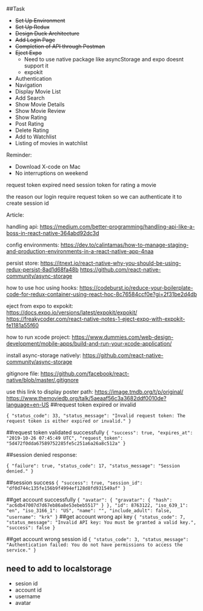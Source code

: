 
##Task
- ~~Set Up Environment~~
- ~~Set Up Redux~~
- ~~Design Duck Architecture~~
- ~~Add Login Page~~
- ~~Completion of API through Postman~~
- ~~Eject Expo~~
  - Need to use native package like asyncStorage and expo doesnt support it
  - expokit
- Authentication
- Navigation
- Display Movie List
- Add Search
- Show Movie Details
- Show Movie Review
- Show Rating
- Post Rating
- Delete Rating
- Add to Watchlist
- Listing of movies in watchlist


Reminder:
* Download X-code on Mac
* No interruptions on weekend


request token expired
need session token for rating a movie

the reason our login require request token so we can authenticate it to create session id


Article:

handling api:
https://medium.com/better-programming/handling-api-like-a-boss-in-react-native-364abd92dc3d

config environments:
https://dev.to/calintamas/how-to-manage-staging-and-production-environments-in-a-react-native-app-4naa

persist store:
https://itnext.io/react-native-why-you-should-be-using-redux-persist-8ad1d68fa48b
https://github.com/react-native-community/async-storage

how to use hoc using hooks:
https://codeburst.io/reduce-your-boilerplate-code-for-redux-container-using-react-hoc-8c76584ccf0e?gi=2f31be2d4db

eject from expo to expokit:
https://docs.expo.io/versions/latest/expokit/expokit/
https://freakycoder.com/react-native-notes-1-eject-expo-with-expokit-fe1181a55f60

how to run xcode project:
https://www.dummies.com/web-design-development/mobile-apps/build-and-run-your-xcode-application/

install async-storage natively:
https://github.com/react-native-community/async-storage

gitignore file:
https://github.com/facebook/react-native/blob/master/.gitignore

use this link to display poster path:
https://image.tmdb.org/t/p/original/
https://www.themoviedb.org/talk/5aeaaf56c3a3682ddf0010de?language=en-US
##request token expired or invalid

`{
    "status_code": 33,
    "status_message": "Invalid request token: The request token is either expired or invalid."
}`

##request token validated successfully
`{
    "success": true,
    "expires_at": "2019-10-26 07:45:49 UTC",
    "request_token": "5d472f0dda67589752285fe5c251a6a26a8c512a"
}`

##session denied response:

`{
    "failure": true,
    "status_code": 17,
    "status_message": "Session denied."
}`

##session success
`{
    "success": true,
    "session_id": "df0d744c135fe156b9f4994ef128d8fd931549af"
}`


##get account successfully
`{
    "avatar": {
        "gravatar": {
            "hash": "ac6db47007d7d67eb86a8e53ebeb5517"
        }
    },
    "id": 8763122,
    "iso_639_1": "en",
    "iso_3166_1": "US",
    "name": "",
    "include_adult": false,
    "username": "krk"
}`
##get account wrong api key
`{
    "status_code": 7,
    "status_message": "Invalid API key: You must be granted a valid key.",
    "success": false
}`

##get account wrong session id
`{
    "status_code": 3,
    "status_message": "Authentication failed: You do not have permissions to access the service."
}`

## need to add to localstorage
- sesion id
- account id
- username
- avatar
